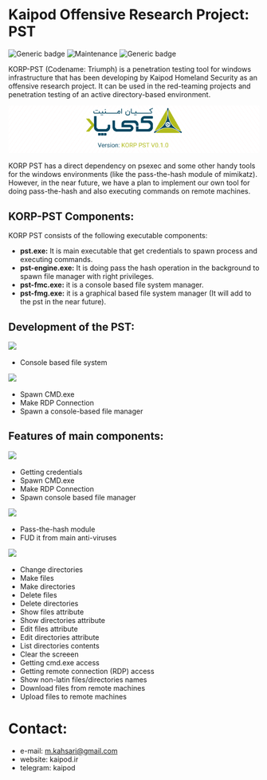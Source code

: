 # Kaipod Offensive Research Project: PST
![Generic badge](https://img.shields.io/badge/version-0.1.0-red.svg)
![Maintenance](https://img.shields.io/badge/Maintained%3F-yes-green.svg)
![Generic badge](https://img.shields.io/badge/Windows-Passed-blue.svg)

KORP-PST (Codename: Triumph) is a penetration testing tool for windows infrastructure that has been developing by Kaipod Homeland Security as an offensive research project. It can be used in the red-teaming projects and penetration testing of an active directory-based environment.

<p align="center">
<img src="https://github.com/kaipodresearch/korp-pst/blob/main/kaipod-logo.png">
</p>

KORP PST has a direct dependency on psexec and some other handy tools for the windows environments (like the pass-the-hash module of mimikatz). However, in the near future, we have a plan to implement our own tool for doing pass-the-hash and also executing commands on remote machines. 

## KORP-PST Components:
KORP PST consists of the following executable components:
- **pst.exe:** It is main executable that get credentials to spawn process and executing commands.
- **pst-engine.exe:** It is doing pass the hash operation in the background to spawn file manager with right privileges.
- **pst-fmc.exe:** it is a console based file system manager.
- **pst-fmg.exe:** it is a graphical based file system manager (It will add to the pst in the near future).

## Development of the PST:
![](https://img.shields.io/static/v1?label=&message=PST-v1.0.0:&color=brown)
- Console based file system


![](https://img.shields.io/static/v1?label=&message=PST-v0.1.0:&color=brown)
- Spawn CMD.exe
- Make RDP Connection
- Spawn a console-based file manager

## Features of main components:

![](https://img.shields.io/static/v1?label=&message=pst.exe:&color=blue)
- Getting credentials
- Spawn CMD.exe
- Make RDP Connection
- Spawn console based file manager

![](https://img.shields.io/static/v1?label=&message=pst-engine.exe:&color=blue)
- Pass-the-hash module
- FUD it from main anti-viruses

![](https://img.shields.io/static/v1?label=&message=pst-fmc.exe:&color=blue)
- Change directories
- Make files
- Make directories
- Delete files
- Delete directories
- Show files attribute
- Show directories attribute
- Edit files attribute
- Edit directories attribute
- List directories contents
- Clear the screeen
- Getting cmd.exe access
- Getting remote connection (RDP) access
- Show non-latin files/directories names
- Download files from remote machines
- Upload files to remote machines
		
# Contact:
- e-mail: m.kahsari@gmail.com
- website: kaipod.ir
- telegram: kaipod
